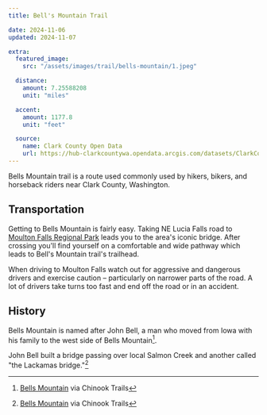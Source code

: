 ```yaml
---
title: Bell's Mountain Trail

date: 2024-11-06
updated: 2024-11-07

extra:
  featured_image:
    src: "/assets/images/trail/bells-mountain/1.jpeg"

  distance:
    amount: 7.25588208
    unit: "miles"

  accent:
    amount: 1177.8
    unit: "feet"

  source:
    name: Clark County Open Data
    url: https://hub-clarkcountywa.opendata.arcgis.com/datasets/ClarkCountyWa::trail/about
---
```


Bells Mountain trail is a route used commonly used by hikers, bikers, and horseback riders near Clark County, Washington.

## Transportation

Getting to Bells Mountain is fairly easy. Taking NE Lucia Falls road to [Moulton Falls Regional Park](https://clark.wa.gov/public-works/moulton-falls-regional-park) leads you to the area's iconic bridge. After crossing you'll find yourself on a comfortable and wide pathway which leads to Bell's Mountain trail's trailhead.

When driving to Moulton Falls watch out for aggressive and dangerous drivers and exercise caution &ndash; particularly on narrower parts of the road. A lot of drivers take turns too fast and end off the road or in an accident.

## History

Bells Mountain is named after John Bell, a man who moved from Iowa with his family to the west side of Bells Mountain[^1].

John Bell built a bridge passing over local Salmon Creek and another called "the Lackamas bridge."[^1]

[^1]: [Bells Mountain](https://www.chinooktrails.org/historical_documents/bells_mountain/Bells_Mountain_1871_map.pdf) via Chinook Trails
